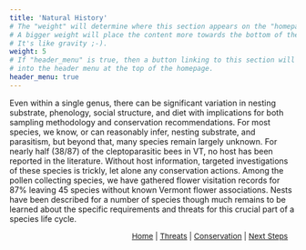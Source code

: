 ```yaml
---
title: 'Natural History'
# The "weight" will determine where this section appears on the "homepage".
# A bigger weight will place the content more towards the bottom of the page.
# It's like gravity ;-).
weight: 5
# If "header_menu" is true, then a button linking to this section will be placed
# into the header menu at the top of the homepage.
header_menu: true
---
```


Even within a single genus, there can be significant variation in nesting substrate, phenology, social structure, and diet with implications for both sampling methodology and conservation recommendations. For most species, we know, or can reasonably infer, nesting substrate, and parasitism, but beyond that, many species remain largely unknown. For nearly half (38/87) of the cleptoparasitic bees in VT, no host has been reported in the literature. Without host information, targeted investigations of these species is trickly, let alone any conservation actions. 
Among the pollen collecting species, we have gathered flower visitation records for 87% leaving 45 species without known Vermont flower associations. Nests have been described for a number of species though much remains to be learned about the specific requirements and threats for this crucial part of a species life cycle. 

<p style="font-size: 10pt; text-align: right; margin-right: 3%"><a href="https://vtecostudies.github.io/SoBees_LandingPage/">Home</a> | <a href="https://vtecostudies.github.io/SoBees_Threats/">Threats</a> | <a href="https://vtecostudies.github.io/SoBees_Conservation/">Conservation</a> | <a href="https://vtecostudies.github.io/SoBees_Next_Steps/">Next Steps</a></p>